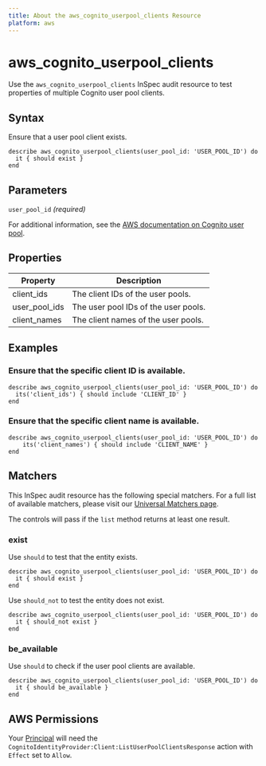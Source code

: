 ```yaml
---
title: About the aws_cognito_userpool_clients Resource
platform: aws
---
```


# aws\_cognito\_userpool\_clients

Use the `aws_cognito_userpool_clients` InSpec audit resource to test properties of multiple Cognito user pool clients.

## Syntax

Ensure that a user pool client exists.

    describe aws_cognito_userpool_clients(user_pool_id: 'USER_POOL_ID') do
      it { should exist }
    end

## Parameters

`user_pool_id` _(required)_

For additional information, see the [AWS documentation on Cognito user pool](https://docs.aws.amazon.com/AWSCloudFormation/latest/UserGuide/aws-resource-cognito-userpoolclient.html).

## Properties

| Property | Description|
| --- | --- |
| client_ids | The client IDs of the user pools. |
| user_pool_ids | The user pool IDs of the user pools. |
| client_names | The client names of the user pools. |

## Examples

### Ensure that the specific client ID is available.

    describe aws_cognito_userpool_clients(user_pool_id: 'USER_POOL_ID') do
      its('client_ids') { should include 'CLIENT_ID' }
    end

### Ensure that the specific client name is available.

    describe aws_cognito_userpool_clients(user_pool_id: 'USER_POOL_ID') do
        its('client_names') { should include 'CLIENT_NAME' }
    end

## Matchers

This InSpec audit resource has the following special matchers. For a full list of available matchers, please visit our [Universal Matchers page](https://www.inspec.io/docs/reference/matchers/).

The controls will pass if the `list` method returns at least one result.

### exist

Use `should` to test that the entity exists.

    describe aws_cognito_userpool_clients(user_pool_id: 'USER_POOL_ID') do
      it { should exist }
    end

Use `should_not` to test the entity does not exist.

    describe aws_cognito_userpool_clients(user_pool_id: 'USER_POOL_ID') do
      it { should_not exist }
    end

### be_available

Use `should` to check if the user pool clients are available.

    describe aws_cognito_userpool_clients(user_pool_id: 'USER_POOL_ID') do
      it { should be_available }
    end

## AWS Permissions

Your [Principal](https://docs.aws.amazon.com/IAM/latest/UserGuide/intro-structure.html#intro-structure-principal) will need the `CognitoIdentityProvider:Client:ListUserPoolClientsResponse` action with `Effect` set to `Allow`.
